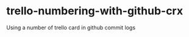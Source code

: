 trello-numbering-with-github-crx
================================

Using a number of trello card in github commit logs
